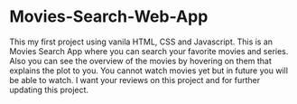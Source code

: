 # Movies-Search-Web-App
This my first project using vanila HTML, CSS and Javascript.
This is an Movies Search App where you can search your favorite movies and series.
Also you can see the overview of the movies by hovering on them that explains the plot to you.
You cannot watch movies yet but in future you will be able to watch.
I want your reviews on this project and for further updating this project.

